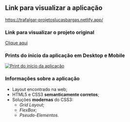## Link para visualizar a aplicação
<https://trafalgar-projetoslucasbargas.netlify.app/>

### Link para visualizar o projeto original
[Clique aqui](https://www.figma.com/file/Jl5598O06YRp6Wp3QPg87w/Free-Layout-Fig-%2315?node-id=0%3A1)

### Prints do ínicio da aplicação em Desktop e Mobile
<a href="https://trafalgar.projetoslucasbargas.com/"><img alt="Print do ínicio da aplicação" src="https://trafalgar.projetoslucasbargas.com/assets/images/illustrations_app/app_one_example.png"></a>

### Informações sobre a aplicação
* Layout encontrado na web; 
* HTML5 e CSS3 **semanticamente corretos**;
* Soluções **modernas** do CSS3:
    * *Grid Layout*;
    * *FlexBox*;
    * *Pseudo-Elementos*.
